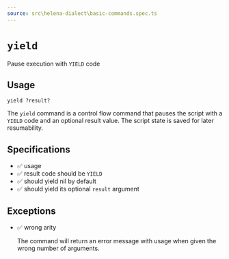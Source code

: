 ```yaml
---
source: src\helena-dialect\basic-commands.spec.ts
---
```

# <a id="yield"></a>`yield`

Pause execution with `YIELD` code

## Usage

```lna
yield ?result?
```

The `yield` command is a control flow command that pauses the script
with a `YIELD` code and an optional result value. The script state is
saved for later resumability.


## <a id="yield-specifications"></a>Specifications

- ✅ usage
- ✅ result code should be `YIELD`
- ✅ should yield nil by default
- ✅ should yield its optional `result` argument

## <a id="yield-exceptions"></a>Exceptions

- ✅ wrong arity

  The command will return an error message with usage when given the
  wrong number of arguments.


